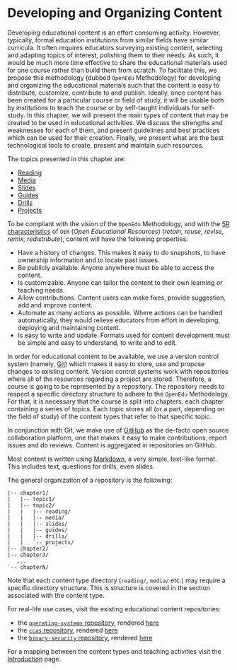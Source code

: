 # Developing and Organizing Content

Developing educational content is an effort consuming activity.
However, typically, formal education institutions from similar fields have similar curricula.
It often requires educators surveying existing content, selecting and adapting topics of interest, polishing them to their needs.
As such, it would be much more time effective to share the educational materials used for one course rather than build them from scratch.
To facilitate this, we propose this methodology (dubbed `OpenEdu` Methodology) for developing and organizing the educational materials such that the content is easy to distribute, customize, contribute to and publish.
Ideally, once content has been created for a particular course or field of study, it will be usable both by institutions to teach the course or by self-taught individuals for self-study.
In this chapter, we will present the main types of content that may be created to be used in educational activities.
We discuss the strengths and weaknesses for each of them, and present guidelines and best practices which can be used for their creation.
Finally, we present what are the best technological tools to create, present and maintain such resources.

The topics presented in this chapter are:

- [Reading](../../reading/reading/read.md)
- [Media](../../media/reading/read.md)
- [Slides](../../slides/reading/read.md)
- [Guides](../../guides/reading/read.md)
- [Drills](../../drills/reading/read.md)
- [Projects](../../projects/reading/read.md)

To be compliant with the vision of the `OpenEdu` Methodology, and with the [5R characteristics](https://oercommons.org/) of `OER` (_Open Educational Resources_) (_retain, reuse, revise, remix, redistribute_), content will have the following properties:

- Have a history of changes.
  This makes it easy to do snapshots, to have ownership information and to locate past issues.
- Be publicly available.
  Anyone anywhere must be able to access the content.
- Is customizable.
  Anyone can tailor the content to their own learning or teaching needs.
- Allow contributions.
  Content users can make fixes, provide suggestion, add and improve content.
- Automate as many actions as possible.
  Where actions can be handled automatically, they would relieve educators from effort in developing, deploying and maintaining content.
- Is easy to write and update.
  Formats used for content development must be simple and easy to understand, to write and to edit.

In order for educational content to be available, we use a version control system (namely, [Git](https://git-scm.com/)) which makes it easy to store, use and propose changes to existing content.
Version control systems work with repositories where all of the resources regarding a project are stored.
Therefore, a course is going to be represented by a repository.
The repository needs to respect a specific directory structure to adhere to the `OpenEdu` Methodology.
For that, it is necessary that the course is split into chapters, each chapter containing a series of topics.
Each topic stores all (or a part, depending on the field of study) of the content types that refer to that specific topic.

In conjunction with Git, we make use of [GitHub](https://github.com) as the de-facto open source collaboration platform, one that makes it easy to make contributions, report issues and do reviews.
Content is aggregated in repositories on GitHub.

Most content is written using [Markdown](https://docs.github.com/en/get-started/writing-on-github/getting-started-with-writing-and-formatting-on-github/basic-writing-and-formatting-syntax), a very simple, text-like format.
This includes text, questions for drills, even slides.

The general organization of a repository is the following:

```text
|-- chapter1/
|   |-- topic1/
|   |-- topic2/
|   |   |-- reading/
|   |   |-- media/
|   |   |-- slides/
|   |   |-- guides/
|   |   |-- drills/
|   |   `-- projects/
|-- chapter2/
|-- chapter3/
   ...
`-- chapterN/
```

Note that each content type directory (`reading/`, `media/` etc.) may require a specific directory structure.
This is structure is covered in the section associated with the content type.

For real-life use cases, visit the existing educational content repositories:

- the [`operating-systems` repository](https://github.com/open-education-hub/operating-systems), rendered [here](https://open-education-hub.github.io/operating-systems/)
- the [`ccas` repository](https://github.com/open-education-hub/ccas), rendered [here](https://open-education-hub.github.io/ccas/)
- the [`binary-security` repository](https://github.com/open-education-hub/binary-security), rendered [here](https://open-education-hub.github.io/binary-security/)

For a mapping between the content types and teaching activities visit the [Introduction](../../../landing-page/read.md) page.
